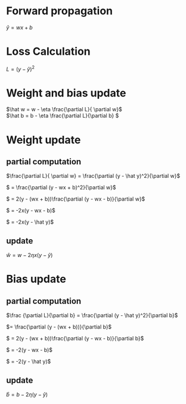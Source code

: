 # Forward propagation
$\hat y = wx + b$

# Loss Calculation
$L = (y - \hat y)^2$

# Weight and bias update
$\hat w = w - \eta \frac{\partial L}{ \partial w}$ \
$\hat b = b - \eta \frac{\partial L}{\partial b} $

# Weight update

## partial computation
$\frac{\partial L}{ \partial w} = \frac{\partial (y - \hat y)^2}{\partial w}$

$ = \frac{\partial (y - wx + b)^2}{\partial w}$

$ = 2(y - (wx + b))\frac{\partial (y - wx - b)}{\partial w}$

$ = -2x(y - wx - b)$

$ = -2x(y - \hat y)$

## update
$\hat w = w - 2\eta x (y - \hat y)$

# Bias update

## partial computation
$\frac {\partial L}{\partial b} = \frac{\partial (y - \hat y)^2}{\partial b}$

$= \frac{\partial (y - (wx + b))}{\partial b}$

$ = 2(y - (wx + b))\frac{\partial (y - wx - b)}{\partial b}$

$ = -2(y - wx - b)$

$ = -2(y - \hat y)$

## update
$\hat b = b - 2\eta (y - \hat y)$